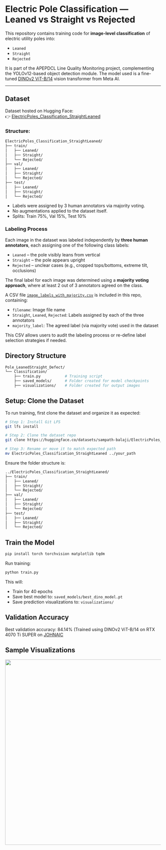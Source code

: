 # Electric Pole Classification — Leaned vs Straight vs Rejected

This repository contains training code for **image-level classification** of electric utility poles into:
- `Leaned`
- `Straight`
- `Rejected`

It is part of the APEPDCL Line Quality Monitoring project, complementing the YOLOv12-based object detection module. The model used is a fine-tuned [DINOv2 ViT-B/14](https://github.com/facebookresearch/dinov2) vision transformer from Meta AI.

---

## Dataset

Dataset hosted on Hugging Face:  
👉 [ElectricPoles_Classification_StraightLeaned](https://huggingface.co/datasets/sampath-balaji/ElectricPoles_Classification_StraightLeaned)

### Structure:
```bash
ElectricPoles_Classification_StraightLeaned/
├── train/
│   ├── Leaned/
│   ├── Straight/
│   └── Rejected/
├── val/
│   ├── Leaned/
│   ├── Straight/
│   └── Rejected/
├── test/
│   ├── Leaned/
│   ├── Straight/
│   └── Rejected/
```
- Labels were assigned by 3 human annotators via majority voting.
- No augmentations applied to the dataset itself.
- Splits: Train 75%, Val 15%, Test 10%

### Labeling Process

Each image in the dataset was labeled independently by **three human annotators**, each assigning one of the following class labels:
- `Leaned` – the pole visibly leans from vertical
- `Straight` – the pole appears upright
- `Rejected` – unclear cases (e.g., cropped tops/bottoms, extreme tilt, occlusions)

The final label for each image was determined using a **majority voting approach**, where at least 2 out of 3 annotators agreed on the class.

A CSV file [`image_labels_with_majority.csv`](./image_labels_with_majority.csv) is included in this repo, containing:
- `filename`: Image file name
- `Straight`, `Leaned`, `Rejected`: Labels assigned by each of the three annotators
- `majority_label`: The agreed label (via majority vote) used in the dataset

This CSV allows users to audit the labeling process or re-define label selection strategies if needed.

## Directory Structure
```bash
Pole_LeanedStraight_Defect/
└── Classification/
    ├── train.py           # Training script
    ├── saved_models/      # Folder created for model checkpoints
    ├── visualizations/    # Folder created for output images
```
## Setup: Clone the Dataset
To run training, first clone the dataset and organize it as expected:
```bash
# Step 1: Install Git LFS
git lfs install

# Step 2: Clone the dataset repo
git clone https://huggingface.co/datasets/sampath-balaji/ElectricPoles_Classification_StraightLeaned

# Step 3: Rename or move it to match expected path
mv ElectricPoles_Classification_StraightLeaned ../your_path
```
Ensure the folder structure is:
```bash
../ElectricPoles_Classification_StraightLeaned/
├── train/
│   ├── Leaned/
│   ├── Straight/
│   └── Rejected/
├── val/
│   ├── Leaned/
│   ├── Straight/
│   └── Rejected/
├── test/
│   ├── Leaned/
│   ├── Straight/
│   └── Rejected/
```

## Train the Model
```bash
pip install torch torchvision matplotlib tqdm
```
Run training:
```bash
python train.py
```
This will:
- Train for 40 epochs
- Save best model to: ```saved_models/best_dino_model.pt```
- Save prediction visualizations to: ```visualizations/```

## Validation Accuracy
Best validation accuracy: 84.14%
(Trained using DINOv2 ViT-B/14 on RTX 4070 Ti SUPER on [JOHNAIC](https://von-neumann.ai/)

## Sample Visualizations
<p align="center"> <img src="https://raw.githubusercontent.com/sampath-balaji/electrical-line-defects/refs/heads/main/Pole_LeanedStraight_Defect/Classification/assets/val_viz_ep40.png" width="600"/> </p>
